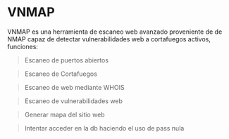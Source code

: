 # VNMAP
VNMAP es una herramienta de escaneo web avanzado proveniente de de NMAP capaz de detectar vulnerabilidades web a cortafuegos activos, funciones:


>Escaneo de puertos abiertos

>Escaneo de Cortafuegos

>Escaneo de web mediante WHOIS

>Escaneo de vulnerabilidades web

>Generar mapa del sitio web

>Intentar acceder en la db haciendo el uso de pass nula
